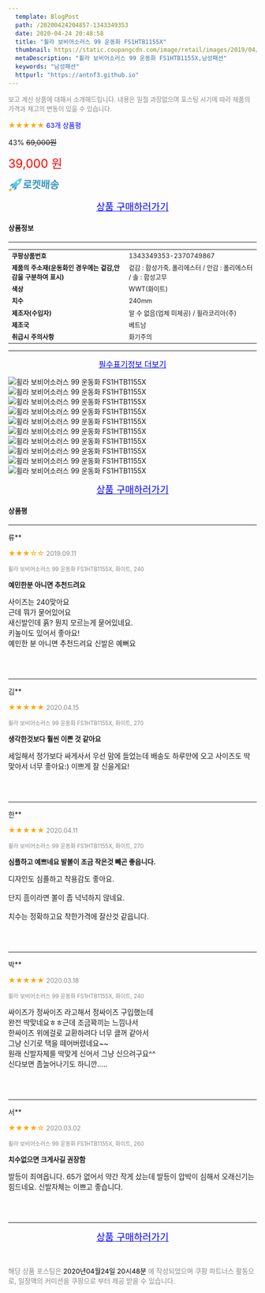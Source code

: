 ```yaml
---
  template: BlogPost
  path: /20200424204857-1343349353
  date: 2020-04-24 20:48:58
  title: "휠라 보비어소러스 99 운동화 FS1HTB1155X"
  thumbnail: https://static.coupangcdn.com/image/retail/images/2019/04/22/13/3/c98d0ed5-3bd8-40b2-93a0-3bcafef44221.jpg
  metaDescription: "휠라 보비어소러스 99 운동화 FS1HTB1155X,남성패션"
  keywords: "남성패션"
  httpurl: "https://antnf3.github.io"
---
```

  
<span style="color: #888;font-size:0.8rem">보고 계신 상품에 대해서 소개해드립니다.
내용은 일절 과장없으며 포스팅 시기에 따라 제품의 가격과 재고의 변동이 있을 수 있습니다.</span>
  
<span style="color: orange;">★★★★★</span> <span style="color: blue;font-size: 0.85rem;">63개 상품평</span>

<span style="font-size: 0.9rem">43%</span> <span style="font-size: 0.9rem">~~69,000원~~</span>

<span style="color: red;font-size: 1.5rem;">39,000 원</span>

![로켓배송](/assets/rocket_logo.png)

<p align="center"><a href="http://me2.do/5uO0oeS8" style="font-size: 1.2rem; color: blue;">상품 구매하러가기</a></p>

#### 상품정보

---

|                  |                       |
| ---------------- | --------------------- |
| **<span style="font-size:0.8rem;">쿠팡상품번호</span>** | <span style="font-size:0.8rem;">1343349353-2370749867</span> |
| **<span style="font-size:0.8rem;">제품의 주소재(운동화인 경우에는 겉감,안감을 구분하여 표시)</span>**    | <span style="font-size:0.8rem;">겉감 : 합성가죽, 폴리에스터  / 안감 : 폴리에스터  / 솔 : 합성고무</span>        |
| **<span style="font-size:0.8rem;">색상</span>**    | <span style="font-size:0.8rem;">WWT(화이트)</span>        |
| **<span style="font-size:0.8rem;">치수</span>**    | <span style="font-size:0.8rem;">240mm</span>        |
| **<span style="font-size:0.8rem;">제조자(수입자)</span>**    | <span style="font-size:0.8rem;">알 수 없음(업체 미제공) / 휠라코리아(주)</span>        |
| **<span style="font-size:0.8rem;">제조국</span>**    | <span style="font-size:0.8rem;">베트남</span>        |
| **<span style="font-size:0.8rem;">취급시 주의사항</span>**    | <span style="font-size:0.8rem;">화기주의</span>        |



---

<p align="center"><a href="http://me2.do/5uO0oeS8" style="font-size: 1rem; color: blue;">필수표기정보 더보기</a></p>

![휠라 보비어소러스 99 운동화 FS1HTB1155X](http://thumbnail10.coupangcdn.com/thumbnails/remote/q89/image/product/content/vendorItem/2019/09/21/640120557/654e8b89-0e8e-4457-bb0d-f0b5e637e1cb.jpg)
![휠라 보비어소러스 99 운동화 FS1HTB1155X](http://thumbnail8.coupangcdn.com/thumbnails/remote/q89/image/retail/images/2019/04/22/13/3/c98d0ed5-3bd8-40b2-93a0-3bcafef44221.jpg)
![휠라 보비어소러스 99 운동화 FS1HTB1155X](http://thumbnail10.coupangcdn.com/thumbnails/remote/q89/image/retail/images/2019/04/22/13/4/35676c5b-7e97-45bd-a2e7-44f8293aba73.jpg)
![휠라 보비어소러스 99 운동화 FS1HTB1155X](http://thumbnail6.coupangcdn.com/thumbnails/remote/q89/image/retail/images/2019/04/22/13/7/8cc4f8da-aac6-475a-b86a-5d49d29d89cb.jpg)
![휠라 보비어소러스 99 운동화 FS1HTB1155X](http://thumbnail10.coupangcdn.com/thumbnails/remote/q89/image/retail/images/2019/04/22/13/0/df3b7800-1535-4cbf-ac17-3eb85ecfeacb.jpg)
![휠라 보비어소러스 99 운동화 FS1HTB1155X](http://thumbnail6.coupangcdn.com/thumbnails/remote/q89/image/retail/images/2019/04/22/13/9/50dd2892-ce58-47b2-b2b7-20a2bae2d12f.jpg)
![휠라 보비어소러스 99 운동화 FS1HTB1155X](http://thumbnail10.coupangcdn.com/thumbnails/remote/q89/image/retail/images/2019/04/22/13/8/a212babe-5ca4-4697-9749-ff9a552b8749.jpg)
![휠라 보비어소러스 99 운동화 FS1HTB1155X](http://thumbnail8.coupangcdn.com/thumbnails/remote/q89/image/retail/images/2019/04/22/13/7/df502236-8653-4ea3-8b43-9eafed530754.jpg)
![휠라 보비어소러스 99 운동화 FS1HTB1155X](http://thumbnail8.coupangcdn.com/thumbnails/remote/q89/image/retail/images/2019/04/22/13/5/ca927daa-81de-4b17-9537-7efea780c72a.jpg)
![휠라 보비어소러스 99 운동화 FS1HTB1155X](http://thumbnail7.coupangcdn.com/thumbnails/remote/q89/image/retail/images/2019/04/22/13/9/c5c40aef-faae-440e-b6b9-5fe4c0063e40.jpg)

<p align="center"><a href="http://me2.do/5uO0oeS8" style="font-size: 1.2rem; color: blue;">상품 구매하러가기</a></p>

#### 상품평
  
---
  
류**
    
<span style="color: orange;">★★★☆☆</span> <span style="font-size:0.8rem;color: #888;">2019.09.11</span>
    
<span style="color: #888;font-size:0.7rem">휠라 보비어소러스 99 운동화 FS1HTB1155X, 화이트, 240</span>
    
<span style="font-size:0.85rem">**예민한분 아니면 추천드려요**</span>
    
<span style="font-size: 0.9rem;">사이즈는 240맞아요<br/>근데 뭐가 묻어있어요<br/>새신발인데 흙? 뭔지 모르는게 묻어있네요.<br/>키높이도 있어서 좋아요!<br/>예민한 분 아니면 추천드려요 신발은 예뻐요</span>
    
<br>
<br>

---
  
김**
    
<span style="color: orange;">★★★★★</span> <span style="font-size:0.8rem;color: #888;">2020.04.15</span>
    
<span style="color: #888;font-size:0.7rem">휠라 보비어소러스 99 운동화 FS1HTB1155X, 화이트, 270</span>
    
<span style="font-size:0.85rem">**생각한것보다 훨씬 이쁜 것 같아요**</span>
    
<span style="font-size: 0.9rem;">세일해서 정가보다 싸게사서 우선 맘에 들었는데 배송도 하루만에 오고 사이즈도 딱 맞아서 너무 좋아요:) 이쁘게 잘 신을게요!</span>
    
<br>
<br>

---
  
한**
    
<span style="color: orange;">★★★★★</span> <span style="font-size:0.8rem;color: #888;">2020.04.11</span>
    
<span style="color: #888;font-size:0.7rem">휠라 보비어소러스 99 운동화 FS1HTB1155X, 화이트, 270</span>
    
<span style="font-size:0.85rem">**심플하고 예쁘네요 발볼이 조금 작은것 빼곤 좋읍니다.**</span>
    
<span style="font-size: 0.9rem;">디자인도 심플하고 착용감도 좋아요.<br/><br/>단지 흠이라면 볼이 좀 넉넉하지 않네요.<br/><br/>치수는 정확하고요 착한가격에  잘산것 같읍니다.</span>
    
<br>
<br>

---
  
박**
    
<span style="color: orange;">★★★★★</span> <span style="font-size:0.8rem;color: #888;">2020.03.18</span>
    
<span style="color: #888;font-size:0.7rem">휠라 보비어소러스 99 운동화 FS1HTB1155X, 화이트, 240</span>
    

    
<span style="font-size: 0.9rem;">싸이즈가 정싸이즈 라고해서 정싸이즈 구입했는데<br/>완전 딱맞네요ㅎㅎ근데 조금꽉끼는 느낌나서<br/>한싸이즈 위에걸로 교환하려다 너무 클꺼 같아서<br/>그냥 신기로 택을 떼어버렸네요~~<br/>원래 신발자체를 딱맞게 신어서 그냥 신으려구요^^<br/>신다보면 좀늘어나기도 하니깐.....</span>
    
<br>
<br>

---
  
서**
    
<span style="color: orange;">★★★★☆</span> <span style="font-size:0.8rem;color: #888;">2020.03.02</span>
    
<span style="color: #888;font-size:0.7rem">휠라 보비어소러스 99 운동화 FS1HTB1155X, 화이트, 260</span>
    
<span style="font-size:0.85rem">**치수없으면 크게사길 권장함**</span>
    
<span style="font-size: 0.9rem;">발등이 죄여옵니다. 65가 없어서 약간 작게 샀는데 발등이 압박이 심해서 오래신기는 힘드네요. 신발자체는 이쁘고 좋습니다.</span>
    
<br>
<br>


  
---
  
<p align="center"><a href="http://me2.do/5uO0oeS8" style="font-size: 1.2rem; color: blue;">상품 구매하러가기</a></p>
  
<br>
  
<span style="font-size: 0.85rem; color: #888;">해당 상품 포스팅은 <span style="color: #000;"> 2020년04월24일 20시48분 </span> 에 작성되었으며 쿠팡 파트너스 활동으로, 일정액의 커미션을 쿠팡으로 부터 제공 받을 수 있습니다.</span>